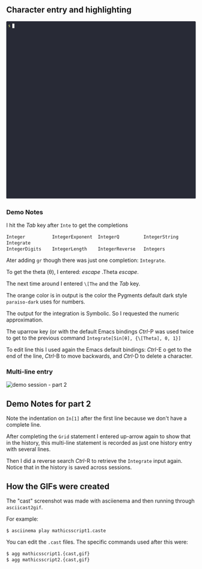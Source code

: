 ## Character entry and highlighting

![demo session - part 1](mathicsscript1.gif)

### Demo Notes

I hit the _Tab_ key after `Inte` to get the completions


    Integer          IntegerExponent  IntegerQ         IntegerString    Integrate
    IntegerDigits    IntegerLength    IntegerReverse   Integers

Ater adding `gr` though there was just one completion: `Integrate`.

To get the theta (θ), I entered: _escape_ .Theta _escape_.

The next time around I entered `\[The` and the _Tab_ key.

The orange color is in output is the color the Pygments default dark style `paraiso-dark` uses for numbers.

The output for the integration is Symbolic. So I requested the numeric approximation.

The uparrow key (or with the default Emacs bindings _Ctrl_-P was used twice to get to the previous command `Integrate[Sin[θ], {\[Theta], 0, 1}]`

To edit line this I used again the Emacs default bindings: _Ctrl_-E o get to the end of the line, _Ctrl_-B to move backwards, and _Ctrl_-D to delete a character.

### Multi-line entry

![demo session - part 2](mathicsscript2.gif)

## Demo Notes for part 2

Note the indentation on `In[1]` after the first line because we don't have a complete line.

After completing the `Grid` statement I entered up-arrow again to show that in the history, this multi-line statement is recorded as just one history entry with several lines.

Then I did a reverse search _Ctrl_-R to retrieve the `Integrate` input again. Notice that in the history is saved across sessions.

## How the GIFs were created

The "cast" screenshot was made with asciienema and then running through `asciicast2gif`.

For example:

```
$ asciinema play mathicsscript1.caste
```

You can edit the `.cast` files. The specific commands used after this were:

```console
$ agg mathicsscript1.{cast,gif}
$ agg mathicsscript2.{cast,gif}
```

